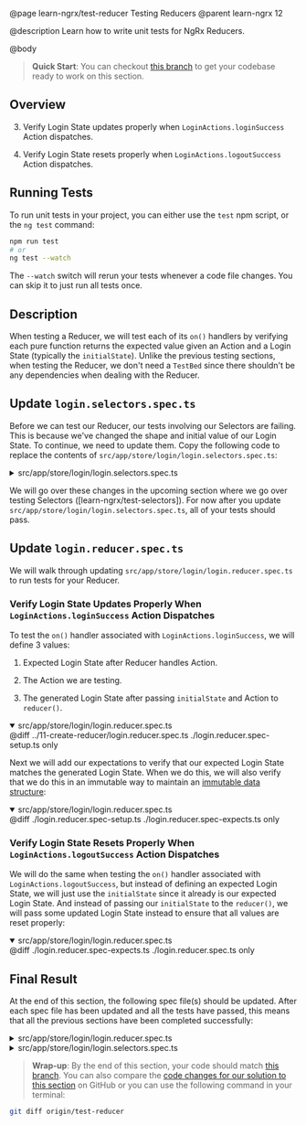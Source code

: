 @page learn-ngrx/test-reducer Testing Reducers
@parent learn-ngrx 12

@description Learn how to write unit tests for NgRx Reducers.

@body

> **Quick Start**: You can checkout [this branch](https://github.com/bitovi/angular-ngrx-chat/tree/create-reducer) to get your codebase ready to work on this section.


## Overview

3. Verify Login State updates properly when `LoginActions.loginSuccess` Action dispatches.

4. Verify Login State resets properly when `LoginActions.logoutSuccess` Action dispatches.


## Running Tests

To run unit tests in your project, you can either use the `test` npm script, or the `ng test` command:

```bash
npm run test
# or
ng test --watch
```

The `--watch` switch will rerun your tests whenever a code file changes. You can skip it to just run all tests once.


## Description

When testing a Reducer, we will test each of its `on()` handlers by verifying each pure function returns the expected value given an Action and a Login State (typically the `initialState`). Unlike the previous testing sections, when testing the Reducer, we don't need a `TestBed` since there shouldn't be any dependencies when dealing with the Reducer.


## Update `login.selectors.spec.ts`

Before we can test our Reducer, our tests involving our Selectors are failing. This is because we've changed the shape and initial value of our Login State. To continue, we need to update them. Copy the following code to replace the contents of `src/app/store/login/login.selectors.spec.ts`:

<details>
<summary>src/app/store/login/login.selectors.spec.ts</summary>
@sourceref ./login.selectors.spec.ts
@diff ../11-create-reducer/login.selectors.spec.ts ./login.selectors.spec.ts only
</details>

We will go over these changes in the upcoming section where we go over testing Selectors ([learn-ngrx/test-selectors]). For now after you update `src/app/store/login/login.selectors.spec.ts`, all of your tests should pass.


## Update `login.reducer.spec.ts`

We will walk through updating `src/app/store/login/login.reducer.spec.ts` to run tests for your Reducer.


### Verify Login State Updates Properly When `LoginActions.loginSuccess` Action Dispatches

To test the `on()` handler associated with `LoginActions.loginSuccess`, we will define 3 values:

1. Expected Login State after Reducer handles Action.

2. The Action we are testing.

3. The generated Login State after passing `initialState` and Action to `reducer()`.

<details open>
<summary>src/app/store/login/login.reducer.spec.ts</summary>
@diff ../11-create-reducer/login.reducer.spec.ts ./login.reducer.spec-setup.ts only
</details>

Next we will add our expectations to verify that our expected Login State matches the generated Login State. When we do this, we will also verify that we do this in an immutable way to maintain an [immutable data structure](https://ngrx.io/guide/store/why#immutability-and-performance):

<details open>
<summary>src/app/store/login/login.reducer.spec.ts</summary>
@diff ./login.reducer.spec-setup.ts ./login.reducer.spec-expects.ts only
</details>

### Verify Login State Resets Properly When `LoginActions.logoutSuccess` Action Dispatches

We will do the same when testing the `on()` handler associated with `LoginActions.logoutSuccess`, but instead of defining an expected Login State, we will just use the `initialState` since it already is our expected Login State. And instead of passing our `initialState` to the `reducer()`, we will pass some updated Login State instead to ensure that all values are reset properly:

<details open>
<summary>src/app/store/login/login.reducer.spec.ts</summary>
@diff ./login.reducer.spec-expects.ts ./login.reducer.spec.ts only
</details>


## Final Result

At the end of this section, the following spec file(s) should be updated. After each spec file has been updated and all the tests have passed, this means that all the previous sections have been completed successfully:

<details>
<summary>src/app/store/login/login.reducer.spec.ts</summary>
@diff ../11-create-reducer/login.reducer.spec.ts ./login.reducer.spec.ts only
</details>

<details>
<summary>src/app/store/login/login.selectors.spec.ts</summary>
@diff ../11-create-reducer/login.selectors.spec.ts ./login.selectors.spec.ts only
</details>


> **Wrap-up**: By the end of this section, your code should match [this branch](https://github.com/bitovi/angular-ngrx-chat/tree/test-reducer). You can also compare the [code changes for our solution to this section](https://github.com/bitovi/angular-ngrx-chat/compare/create-reducer...test-reducer) on GitHub or you can use the following command in your terminal:

```bash
git diff origin/test-reducer
```
